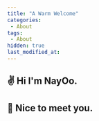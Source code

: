 ```yaml
---
title: "A Warm Welcome"
categories:
 - About
tags:
 - About
hidden: true
last_modified_at:
---
```


## ✌ Hi I'm NayOo.
## 🕺 Nice to meet you.
